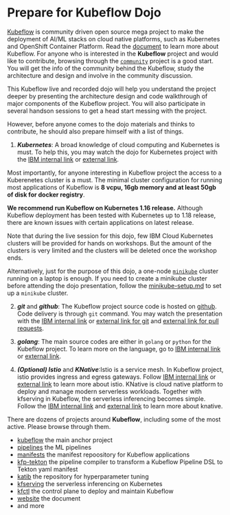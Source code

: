 # Prepare for Kubeflow Dojo

[Kubeflow](https://github.com/kubeflow) is community driven open source mega project to make the deployment of AI/ML stacks on cloud native platforms, such as Kubernetes and OpenShift Container Platform. Read the [document](http://kubeflow.org) to learn more about Kubeflow. For anyone who is interested in the **Kubeflow** project and would like to contribute, browsing through the [`community`](https://github.com/kubeflow/community) project is a good start. You will get the info of the community behind the Kubeflow, study the architecture and design and involve in the community discussion.

This Kubeflow live and recorded dojo will help you understand the project deeper by presenting the architecture design and code walkthrough of major components of the Kubeflow project. You will also participate in several handson sessions to get a head start messing with the project.

However, before anyone comes to the dojo materials and thinks to contribute, he should also prepare himself with a list of things.

1. ***Kubernetes***: A broad knowledge of cloud computing and Kubernetes is must. To help this, you may watch the dojo for Kubernetes project with the [IBM internal link](https://w3.ibm.com/developer/docs/open-source/kubernetes/) or [external link](https://video.ibm.com/embed/recorded/126773520).

Most importantly, for anyone interesting in Kubeflow project the access to a Kuberenetes cluster is a must. The minimal cluster configuration for running most applications of Kubeflow is **8 vcpu, 16gb memory and at least 50gb of disk for docker registry**.

**We recommend run Kubeflow on Kubernetes 1.16 release.** Although Kubeflow deployment has been tested with Kubernetes up to 1.18 release, there are known issues with certain applications on latest release.

Note that during the live session for this dojo, few IBM Cloud Kubernetes clusters will be provided for hands on workshops. But the amount of the clusters is very limited and the clusters will be deleted once the workshop ends.

Alternatively, just for the purpose of this dojo, a one-node [`minikube`](https://kubernetes.io/docs/tutorials/hello-minikube/) cluster running on a laptop is enough. If you need to create a minikube cluster before attending the dojo presentation, follow the [minikube-setup.md](minikube-setup.md) to set up a `minikube` cluster.

2. ***git*** and ***github***: The Kubeflow project source code is hosted on [github](https://github.com/kubeflow). Code delivery is through `git` command. You may watch the presentation with the [IBM internal link](https://w3.ibm.com/developer/docs/open-source/general-open-source/) or [external link for git](https://video.ibm.com/embed/recorded/126773542) and [external link for pull requests](https://video.ibm.com/embed/recorded/126773518).

3. ***golang***: The main source codes are either in `golang` or `python` for the Kubeflow project. To learn more on the language, go to [IBM internal link](https://w3.ibm.com/developer/docs/open-source/general-open-source/) or [external link](https://video.ibm.com/embed/recorded/126773543).

4. ***(Optional) Istio*** and ***KNative***:Istio is a service mesh. In Kubeflow project, istio provides ingress and egress gateways. Follow [IBM internal link](https://w3.ibm.com/developer/docs/open-source/istio/) or [external link](https://video.ibm.com/embed/recorded/126773530) to learn more about istio. KNative is cloud native platform to deploy and manage modern serverless workloads. Together with kfserving in Kubeflow, the serverless inferencing becomes simple. Follow the [IBM internal link](https://w3.ibm.com/developer/docs/open-source/knative/) and [external link](https://video.ibm.com/embed/recorded/126773537) to learn more about knative.

There are dozens of projects around **Kubeflow**, including some of the most active. Please browse through them.

* [kubeflow](https://github.com/kubeflow/kubeflow) the main anchor project
* [pipelines](https://github.com/kubeflow/pipelines) the ML pipelines
* [manifests](https://github.com/kubeflow/manifests) the manifest repoository for Kubeflow applications
* [kfp-tekton](https://github.com/kubeflow/kfp-tekton) the pipeline compiler to transform a Kubeflow Pipeline DSL to Tekton yaml manifest
* [katib](https://github.com/kubeflow/katib) the repository for hyperparameter tuning
* [kfserving](https://github.com/kubeflow/kfserving) the serverless inferencing on Kubernetes
* [kfctl](https://github.com/kubeflow/kfctl) the control plane to deploy and maintain Kubeflow
* [website](https://github.com/kubeflow/website) the document
* and more
